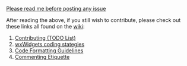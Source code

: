 [Please read me before posting any issue](https://github.com/PCSX2/pcsx2/wiki/How-to-create-useful-and-valid-issues)

After reading the above, if you still wish to contribute, please check out these links all found on the [wiki](https://github.com/PCSX2/pcsx2/wiki):
  1. [Contributing (TODO List)](https://github.com/PCSX2/pcsx2/wiki/Contributing-(TODO-List))
  2. [wxWidgets coding stategies](https://github.com/PCSX2/pcsx2/wiki/wxWidgets-Coding-Strategies)
  3. [Code Formatting Guidelines](https://github.com/PCSX2/pcsx2/wiki/Code-Formatting-Guidelines)
  4. [Commenting Etiquette](https://github.com/PCSX2/pcsx2/wiki/Commenting-Etiquette)
